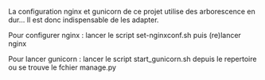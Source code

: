 La configuration nginx et gunicorn de ce projet utilise
des arborescence en dur...
Il est donc indispensable de les adapter.

Pour configurer nginx : 
lancer le script set-nginxconf.sh puis (re)lancer nginx

Pour lancer gunicorn : 
lancer le script start_gunicorn.sh depuis le repertoire ou se trouve le fchier manage.py

 
